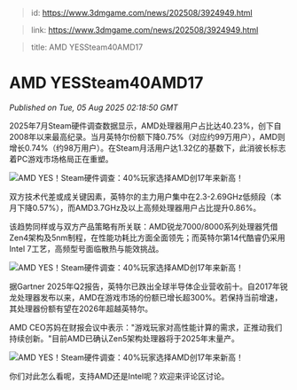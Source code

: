 > id: https://www.3dmgame.com/news/202508/3924949.html

> link: https://www.3dmgame.com/news/202508/3924949.html

> title: AMD YESSteam40AMD17

# AMD YESSteam40AMD17
_Published on Tue, 05 Aug 2025 02:18:50 GMT_

2025年7月Steam硬件调查数据显示，AMD处理器用户占比达40.23%，创下自2008年以来最高纪录。当月英特尔份额下降0.75%（对应约99万用户），AMD则增长0.74%（约98万用户）。在Steam月活用户达1.32亿的基数下，此消彼长标志着PC游戏市场格局正在重塑。

![AMD YES！Steam硬件调查：40%玩家选择AMD创17年来新高！](https://img.3dmgame.com/uploads/images/news/20250805/1754360305_997543.png)

双方技术代差或成关键因素，英特尔的主力用户集中在2.3-2.69GHz低频段（本月下降0.57%），而AMD3.7GHz及以上高频处理器用户占比提升0.86%。

该趋势同样或与双方产品策略有所关联：AMD锐龙7000/8000系列处理器凭借Zen4架构及5nm制程，在性能功耗比方面全面领先；而英特尔第14代酷睿仍采用Intel 7工艺，高频型号面临散热与能效挑战。

![AMD YES！Steam硬件调查：40%玩家选择AMD创17年来新高！](https://img.3dmgame.com/uploads/images/news/20250805/1754360210_407558.png)

据Gartner 2025年Q2报告，英特尔已跌出全球半导体企业营收前十。自2017年锐龙处理器发布以来，AMD在游戏市场的份额已增长超300%。若保持当前增速，其处理器份额有望在2026年超越英特尔。

AMD CEO苏妈在财报会议中表示："游戏玩家对高性能计算的需求，正推动我们持续创新。"目前AMD已确认Zen5架构处理器将于2025年末量产。

![AMD YES！Steam硬件调查：40%玩家选择AMD创17年来新高！](https://img.3dmgame.com/uploads/images/news/20250805/1754360210_847098.png)

你们对此怎么看呢，支持AMD还是Intel呢？欢迎来评论区讨论。
